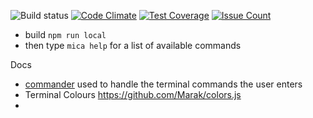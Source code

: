 ![Build status](https://codeship.com/projects/126071/status?branch=master)
[![Code Climate](https://codeclimate.com/github/maxmckenzie/mica/badges/gpa.svg)](https://codeclimate.com/github/maxmckenzie/mica)
[![Test Coverage](https://codeclimate.com/github/maxmckenzie/mica/badges/coverage.svg)](https://codeclimate.com/github/maxmckenzie/mica/coverage)
[![Issue Count](https://codeclimate.com/github/maxmckenzie/mica/badges/issue_count.svg)](https://codeclimate.com/github/maxmckenzie/mica)

- build `npm run local`
- then type `mica help` for a list of available commands

Docs
- [commander](http://tj.github.io/commander.js/) used to handle the terminal commands the user enters
- Terminal Colours https://github.com/Marak/colors.js
- 
